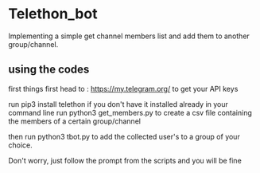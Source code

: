 # Telethon_bot
Implementing a simple get channel members list and add them to another group/channel.

## using the codes

first things first head to : https://my.telegram.org/ to get your API keys

run pip3 install telethon if you don't have it installed already
in your command line run python3 get_members.py to create a csv file
containing the members of a certain group/channel

then run python3 tbot.py to add the collected user's to a group of your choice.


Don't worry, just follow the prompt from the scripts and you will be fine
